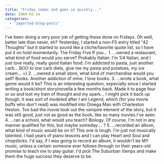 ```yaml
---
title: "Friday comes and goes so quickly..."
date: 2004-03-24
categories: 
  - "imported-blog-posts"
---
```


I've been doing a very poor job of getting these done on Fridays. Oh well, better late than never, eh? Yesterday, I started a non-F5 entry titled "42 Thoughts" but it started to sound like a cliche/favorite quote list, so I have put it on hold momentarily. The Friday Five If you... 1. ...owned a restaurant, what kind of food would you serve? Probably Italian. I'm 1/4 Italian, and I just love really, really good Italian food. I'm addicted to pasta, just another carb... BOO to low carb diets, give me my pasta and potatoes, my ice cream... =) 2. ...owned a small store, what kind of merchandise would you sell? Books. Another addiction of mine. I love books. 3. ...wrote a book, what genre would it be? This is an interesting question, especially since I started writing a book/short story/novella a few months back. Made it to page four or so and lost my train of thought and my spark... I might pick it back up though. It was sort of modeled after I am Legend, which (for you movie buffs who don't read) was modified into Omega Man with Charleston Heston. Too bad the movie took out the vampire element of the story, but it was still good, just not as good as the book, like so many movies I've seen. 4. ...ran a school, what would you teach? Biology. Of course, I'm not in any manner qualified for this, but maybe someday.... ? 5. ...recorded an album, what kind of music would be on it? This one is tough. I'm just not musically talented. I had years of piano lessons and I can play Heart and Soul and chopsticks. I'd say, if I was going to record an album, it wouldn't be MY music, unless a certain someone ever follows through on their years-old promise to teach me to play guitar. I'd pick The Suburban Vamps and make them the huge success they deserve to be.
